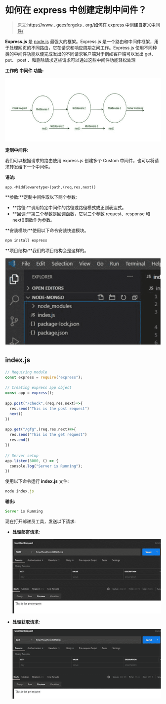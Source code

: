 # 如何在 express 中创建定制中间件？

> 原文:[https://www . geesforgeks . org/如何在 express 中创建自定义中间件/](https://www.geeksforgeeks.org/how-to-create-custom-middleware-in-express/)

**Express.js** 是 [node.js](https://www.geeksforgeeks.org/working-of-express-js-middleware-and-its-benefits/) 最强大的框架。Express.js 是一个路由和中间件框架，用于处理网页的不同路由，它在请求和响应周期之间工作。Express.js 使用不同种类的中间件功能以便完成发出的不同请求客户端对于例如客户端可以发出 get、 put、 post 、和删除请求这些请求可以通过这些中间件功能轻松处理

**工作的** **中间件** **功能:**

![](img/dd781d8749a4ffc38c006e9da1a7a8a1.png)

**定制中间件:**

我们可以根据请求的路由使用 express.js 创建多个 Custom 中间件，也可以将请求转发给下一个中间件。

**语法:**

```js
app.<Middlewaretype>(path,(req,res,next))
```

**参数:**定制中间件取以下两个参数:

*   **路径:**调用特定中间件的路径或路径模式或正则表达式。
*   **回调:**第二个参数是回调函数，它以三个参数 request、response 和 next()函数作为参数。

**安装模块:**使用以下命令安装快速模块。

```js
npm install express
```

**项目结构:**我们的项目结构会是这样的。

![](img/d2312c8a3bef348413d47abc45f72213.png)

## index.js

```js
// Requiring module 
const express = require("express"); 

// Creating express app object 
const app = express(); 

app.post("/check",(req,res,next)=>{
  res.send("This is the post request")
  next()
})

app.get("/gfg",(req,res,next)=>{
  res.send("This is the get request")
  res.end()
})

// Server setup 
app.listen(3000, () => { 
  console.log("Server is Running"); 
})
```

使用以下命令运行 **index.js** 文件:

```js
node index.js
```

**输出:**

```js
Server is Running
```

现在打开邮递员工具，发送以下请求:

*   **处理邮寄请求:**

    ![](img/b0cff00d7259b0c601eb3aea2082c126.png)

*   **处理获取请求:**

    ![](img/ff7d330d3bebd1e22d87206c4179508c.png)